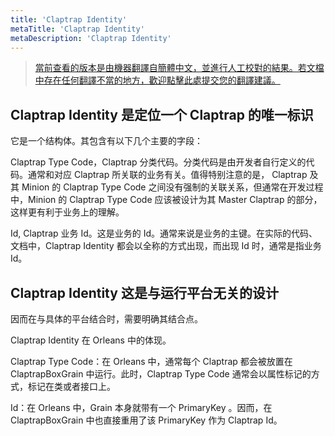```yaml
---
title: 'Claptrap Identity'
metaTitle: 'Claptrap Identity'
metaDescription: 'Claptrap Identity'
---
```


> [當前查看的版本是由機器翻譯自簡體中文，並進行人工校對的結果。若文檔中存在任何翻譯不當的地方，歡迎點擊此處提交您的翻譯建議。](https://crwd.in/newbeclaptrap)

## Claptrap Identity 是定位一个 Claptrap 的唯一标识

它是一个结构体。其包含有以下几个主要的字段：

Claptrap Type Code，Claptrap 分类代码。分类代码是由开发者自行定义的代码。通常和对应 Claptrap 所关联的业务有关。值得特别注意的是， Claptrap 及其 Minion 的 Claptrap Type Code 之间没有强制的关联关系，但通常在开发过程中，Minion 的 Claptrap Type Code 应该被设计为其 Master Claptrap 的部分，这样更有利于业务上的理解。

Id, Claptrap 业务 Id。这是业务的 Id。通常来说是业务的主键。在实际的代码、文档中，Claptrap Identity 都会以全称的方式出现，而出现 Id 时，通常是指业务 Id。

## Claptrap Identity 这是与运行平台无关的设计

因而在与具体的平台结合时，需要明确其结合点。

Claptrap Identity 在 Orleans 中的体现。

Claptrap Type Code：在 Orleans 中，通常每个 Claptrap 都会被放置在 ClaptrapBoxGrain 中运行。此时，Claptrap Type Code 通常会以属性标记的方式，标记在类或者接口上。

Id：在 Orleans 中，Grain 本身就带有一个 PrimaryKey 。因而，在 ClaptrapBoxGrain 中也直接重用了该 PrimaryKey 作为 Claptrap Id。
